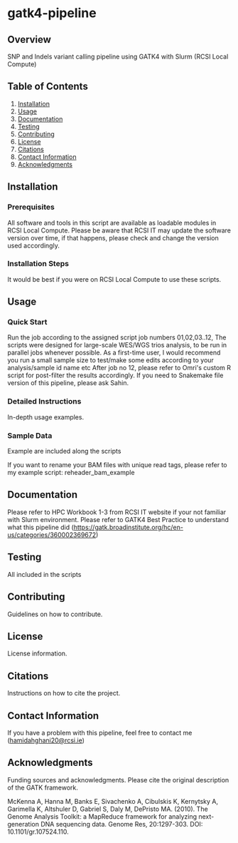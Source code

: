 # gatk4-pipeline

## Overview
SNP and Indels variant calling pipeline using GATK4 with Slurm (RCSI Local Compute)

## Table of Contents
1. [Installation](#installation)
2. [Usage](#usage)
3. [Documentation](#documentation)
4. [Testing](#testing)
5. [Contributing](#contributing)
6. [License](#license)
7. [Citations](#citations)
8. [Contact Information](#contact-information)
9. [Acknowledgments](#acknowledgments)

## Installation
### Prerequisites
All software and tools in this script are available as loadable modules in RCSI Local Compute. Please be aware that RCSI IT may update the software version over time, if that happens, please check and change the version used accordingly.

### Installation Steps
It would be best if you were on RCSI Local Compute to use these scripts.

## Usage
### Quick Start
Run the job according to the assigned script job numbers 01,02,03..12,
The scripts were designed for large-scale WES/WGS trios analysis, to be run in parallel jobs whenever possible.
As a first-time user, I would recommend you run a small sample size to test/make some edits according to your analysis/sample id name etc
After job no 12, please refer to Omri's custom R script for post-filter the results accordingly.
If you need to Snakemake file version of this pipeline, please ask Sahin.

### Detailed Instructions
In-depth usage examples.

### Sample Data
Example are included along the scripts

If you want to rename your BAM files with unique read tags, please refer to my example script: reheader_bam_example

## Documentation
Please refer to HPC Workbook 1-3 from RCSI IT website if your not familiar with Slurm environment.
Please refer to GATK4 Best Practice to understand what this pipeline did (https://gatk.broadinstitute.org/hc/en-us/categories/360002369672)

## Testing
All included in the scripts

## Contributing
Guidelines on how to contribute.

## License
License information.

## Citations
Instructions on how to cite the project.

## Contact Information
If you have a problem with this pipeline, feel free to contact me (hamidahghani20@rcsi.ie)

## Acknowledgments
Funding sources and acknowledgments.
Please cite the original description of the GATK framework.

McKenna A, Hanna M, Banks E, Sivachenko A, Cibulskis K, Kernytsky A, Garimella K, Altshuler D, Gabriel S, Daly M, DePristo MA. (2010). The Genome Analysis Toolkit: a MapReduce framework for analyzing next-generation DNA sequencing data. Genome Res, 20:1297-303. DOI: 10.1101/gr.107524.110.
